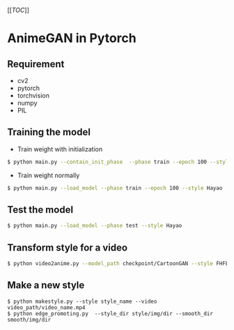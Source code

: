 [[_TOC_]]

# AnimeGAN in Pytorch

## Requirement
* cv2
* pytorch
* torchvision
* numpy
* PIL

## Training the model
* Train weight with initialization
```bash
$ python main.py --contain_init_phase  --phase train --epoch 100 --style Hayao
```

* Train weight normally
```bash
$ python main.py --load_model --phase train --epoch 100 --style Hayao
```

## Test the model
```bash
$ python main.py --load_model --phase test --style Hayao
```

## Transform style for a video
```bash
$ python video2anime.py --model_path checkpoint/CartoonGAN --style FHFE --video ./video/input/test.avi 
```

## Make a new style
```
$ python makestyle.py --style style_name --video video_path/video_name.mp4
$ python edge_promoting.py  --style_dir style/img/dir --smooth_dir smooth/img/dir 
```
